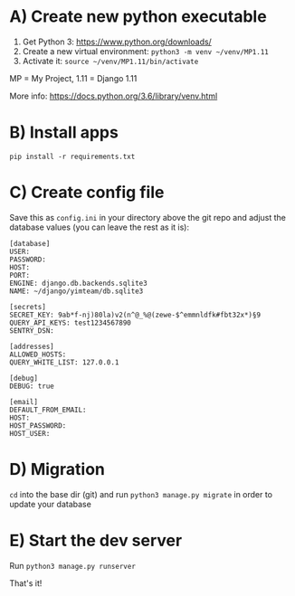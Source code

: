 A) Create new python executable
===============================
1. Get Python 3: https://www.python.org/downloads/
2. Create a new virtual environment: `python3 -m venv ~/venv/MP1.11`
3. Activate it: `source ~/venv/MP1.11/bin/activate`

MP = My Project, 1.11 = Django 1.11

More info: https://docs.python.org/3.6/library/venv.html

B) Install apps
===============
`pip install -r requirements.txt`

C) Create config file
=====================
Save this as `config.ini` in your directory above the git repo and adjust the database values (you can leave the rest as it is):

```
[database]
USER:
PASSWORD:
HOST:
PORT:
ENGINE: django.db.backends.sqlite3
NAME: ~/django/yimteam/db.sqlite3

[secrets]
SECRET_KEY: 9ab*f-nj)80la)v2(n^@_%@(zewe-$^emmnldfk#fbt32x*)§9
QUERY_API_KEYS: test1234567890
SENTRY_DSN:

[addresses]
ALLOWED_HOSTS: 
QUERY_WHITE_LIST: 127.0.0.1

[debug]
DEBUG: true

[email]
DEFAULT_FROM_EMAIL:
HOST:
HOST_PASSWORD:
HOST_USER:
```

D) Migration
============
`cd` into the base dir (git) and run `python3 manage.py migrate` in order to update your database

E) Start the dev server
=======================
Run `python3 manage.py runserver`

That's it!
